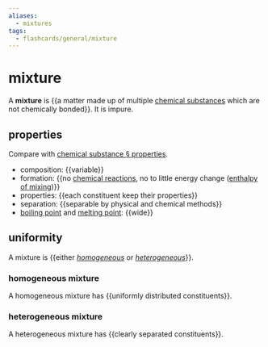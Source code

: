```yaml
---
aliases:
  - mixtures
tags:
  - flashcards/general/mixture
---
```


# mixture

A __mixture__ is {{a matter made up of multiple [chemical substances](chemical%20substance.md) which are not chemically bonded}}. It is impure. <!--SR:!2024-02-16,213,250-->

## properties

Compare with [chemical substance § properties](chemical%20substance.md#properties).

- composition: {{variable}}
- formation: {{no [chemical reactions](chemical%20reaction.md), no to little energy change ([enthalpy of mixing](enthalpy%20of%20mixing.md))}}
- properties: {{each constituent keep their properties}}
- separation: {{separable by physical and chemical methods}}
- [boiling point](boiling%20point.md) and [melting point](melting%20point.md): {{wide}} <!--SR:!2024-06-28,293,270!2024-01-01,190,270!2023-11-18,160,290!2024-05-05,308,330!2024-03-20,275,330-->

## uniformity

A mixture is {{either _[homogeneous](#homogeneous%20mixture)_ or _[heterogeneous](#heterogeneous%20mixture)_}}. <!--SR:!2023-11-29,171,290-->

### homogeneous mixture

A homogeneous mixture has {{uniformly distributed constituents}}. <!--SR:!2024-02-20,208,270-->

### heterogeneous mixture

A heterogeneous mixture has {{clearly separated constituents}}. <!--SR:!2024-10-09,375,290-->
